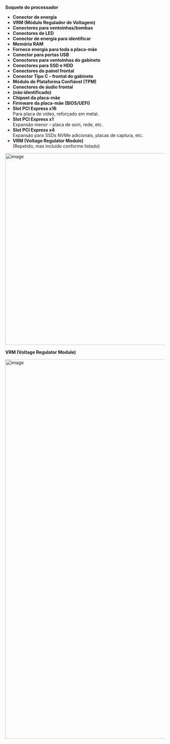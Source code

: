 **Soquete do processador**
- **Conector de energia**
- **VRM (Módulo Regulador de Voltagem)**
- **Conectores para ventoinhas/bombas**
- **Conectores de LED**
- **Conector de energia para identificar**
- **Memória RAM**
- **Fornece energia para toda a placa-mãe**
- **Conector para portas USB**
- **Conectores para ventoinhas do gabinete**
- **Conectores para SSD e HDD**
- **Conectores do painel frontal**
- **Conector Tipo C – frontal do gabinete**
- **Módulo de Plataforma Confiável (TPM)**
- **Conectores de áudio frontal**
- **(não identificado)**
- **Chipset da placa-mãe**
- **Firmware da placa-mãe (BIOS/UEFI)**
- **Slot PCI Express x16**  
  Para placa de vídeo, reforçado em metal.
- **Slot PCI Express x1**  
  Expansão menor – placa de som, rede, etc.
- **Slot PCI Express x4**  
  Expansão para SSDs NVMe adicionais, placas de captura, etc.
- **VRM (Voltage Regulator Module)**  
  (Repetido, mas incluído conforme listado)

<img width="606" height="607" alt="image" src="https://github.com/user-attachments/assets/bf2a7e86-6ee5-424a-a303-a5d58feb6d7a" />


**VRM (Voltage Regulator Module)**

<img width="1200" height="1200" alt="image" src="https://github.com/user-attachments/assets/c8b332f7-1985-454a-9629-d230432a2252"/>


